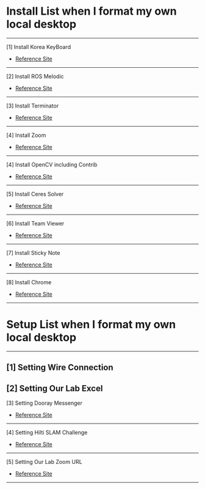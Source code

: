 # Install List when I format my own local desktop
---
[1] Install Korea KeyBoard
  - [Reference Site](https://xangmin.tistory.com/16)
---
[2] Install ROS Melodic
  - [Reference Site](http://wiki.ros.org/melodic/Installation/Ubuntu)
---
[3] Install Terminator
  - [Reference Site](https://www.howtoinstall.me/ubuntu/18-04/terminator/)
---
[4] Install Zoom
  - [Reference Site](https://zoom.us/download?os=linux)
---
[4] Install OpenCV including Contrib
  - [Reference Site](https://heathered-freon-621.notion.site/OpenCV-How-to-install-appropriate-OpenCV-version-86275642fc924df5b1c258f077a94387)
---
[5] Install Ceres Solver
  - [Reference Site](http://ceres-solver.org/installation.html)
--- 
[6] Install Team Viewer
  - [Reference Site](https://www.teamviewer.com/en/download/linux/)
---
[7] Install Sticky Note
  - [Reference Site](https://itsubuntu.com/how-to-install-sticky-notes-in-ubuntu/)
---
[8] Install Chrome 
  - [Reference Site](https://linuxhint.com/install_google_chrome_ubuntu_18-04/)
---
# Setup List when I format my own local desktop
---
[1] Setting Wire Connection
---
[2] Setting Our Lab Excel
---
[3] Setting Dooray Messenger
  - [Reference Site](https://kaist.gov-dooray.com/messenger)
---
[4] Setting Hilti SLAM Challenge
  - [Reference Site](https://hilti-challenge.com/index.html)
---
[5] Setting Our Lab Zoom URL
  - [Reference Site](https://kaist.zoom.us/j/6597631843?pwd=YUcwbkRDRkZkN2hPT0JZRWpOMVhjdz09#success)
---
